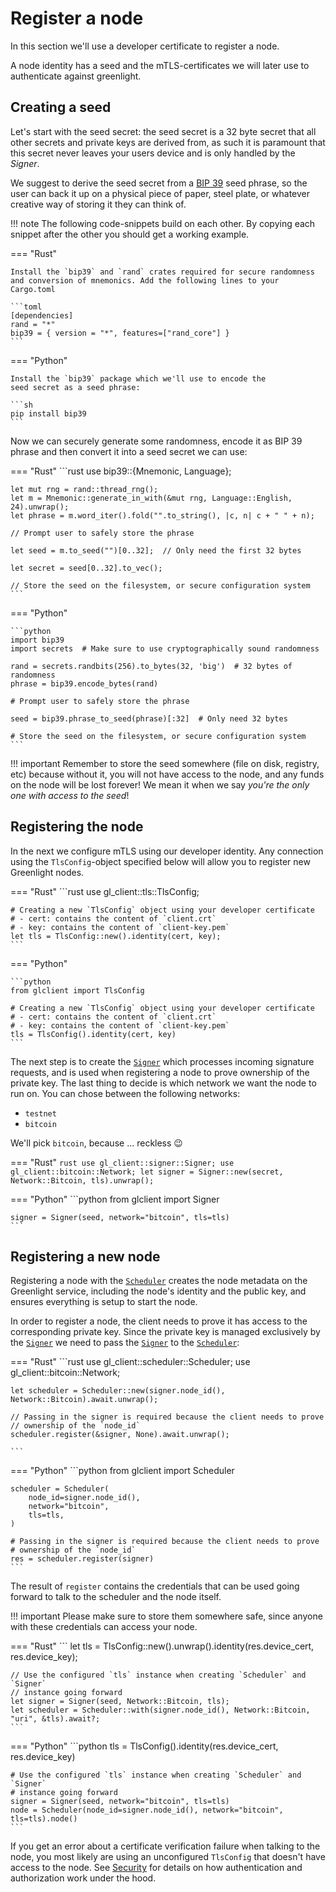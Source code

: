 # Register a node

In this section we'll use a developer certificate to register a node.

A node identity has a seed and the mTLS-certificates we will later use
to authenticate against greenlight.

## Creating a seed

Let's start with the seed secret: the seed secret
is a 32 byte secret that all other secrets and private keys are
derived from, as such it is paramount that this secret never leaves
your users device and is only handled by the _Signer_.

We suggest to derive the seed secret from a [BIP 39][bip39] seed phrase, so the user
can back it up on a physical piece of paper, steel plate, or whatever
creative way of storing it they can think of.

!!! note
	The following code-snippets build on each other. By copying each snippet
	after the other you should get a working example.

=== "Rust"
	
	Install the `bip39` and `rand` crates required for secure randomness and conversion of mnemonics. Add the following lines to your Cargo.toml
	
	```toml
	[dependencies]
	rand = "*"
	bip39 = { version = "*", features=["rand_core"] }
	```

=== "Python"

	Install the `bip39` package which we'll use to encode the
	seed secret as a seed phrase:
	
	```sh
	pip install bip39
	```

Now we can securely generate some randomness, encode it as BIP 39
phrase and then convert it into a seed secret we can use:

=== "Rust"
	```rust
	use bip39::{Mnemonic, Language};

	let mut rng = rand::thread_rng();
	let m = Mnemonic::generate_in_with(&mut rng, Language::English, 24).unwrap();
	let phrase = m.word_iter().fold("".to_string(), |c, n| c + " " + n);
	
	// Prompt user to safely store the phrase
	
	let seed = m.to_seed("")[0..32];  // Only need the first 32 bytes

	let secret = seed[0..32].to_vec();

	// Store the seed on the filesystem, or secure configuration system
	```

=== "Python"

	```python
	import bip39
	import secrets  # Make sure to use cryptographically sound randomness
	
	rand = secrets.randbits(256).to_bytes(32, 'big')  # 32 bytes of randomness
	phrase = bip39.encode_bytes(rand)
	
	# Prompt user to safely store the phrase
	
	seed = bip39.phrase_to_seed(phrase)[:32]  # Only need 32 bytes
	
	# Store the seed on the filesystem, or secure configuration system
	```

!!! important
	Remember to store the seed somewhere (file on disk, registry, etc)
	because without it, you will not have access to the node, and any
	funds on the node will be lost forever! We mean it when we say _you're
	the only one with access to the seed_!

## Registering the node

In the next we configure mTLS using our developer identity. Any connection using
the `TlsConfig`-object specified below will allow you to register new Greenlight
nodes.

=== "Rust"
	```rust
	use gl_client::tls::TlsConfig;

	# Creating a new `TlsConfig` object using your developer certificate
	# - cert: contains the content of `client.crt`
	# - key: contains the content of `client-key.pem`
	let tls = TlsConfig::new().identity(cert, key);
	```
	
=== "Python"

	```python
	from glclient import TlsConfig
	
	# Creating a new `TlsConfig` object using your developer certificate
	# - cert: contains the content of `client.crt`
	# - key: contains the content of `client-key.pem`
	tls = TlsConfig().identity(cert, key)
	```
	

The next step is to create the [`Signer`][signer] which processes incoming signature
requests, and is used when registering a node to prove ownership of
the private key. The last thing to decide is which network we want the
node to run on. You can chose between the following networks:

 - `testnet`
 - `bitcoin`

We'll pick `bitcoin`, because ... reckless 😉

=== "Rust"
	```rust
	use gl_client::signer::Signer;
	use gl_client::bitcoin::Network;
	let signer = Signer::new(secret, Network::Bitcoin, tls).unwrap();
	```

=== "Python"
	```python
	from glclient import Signer
	
	signer = Signer(seed, network="bitcoin", tls=tls)
	```
	
[bip39]: https://github.com/bitcoin/bips/blob/master/bip-0039.mediawiki


## Registering a new node

Registering a node with the [`Scheduler`][scheduler] creates the node metadata on
the Greenlight service, including the node's identity and the public
key, and ensures everything is setup to start the node. 

In order to register a node, the client needs to prove it has access
to the corresponding private key. Since the private key is managed
exclusively by the [`Signer`][signer] we need to pass the [`Signer`][signer]
to the [`Scheduler`][scheduler]:

=== "Rust"
	```rust
	use gl_client::scheduler::Scheduler;
	use gl_client::bitcoin::Network;

	let scheduler = Scheduler::new(signer.node_id(), Network::Bitcoin).await.unwrap();

	// Passing in the signer is required because the client needs to prove
	// ownership of the `node_id`
	scheduler.register(&signer, None).await.unwrap();

	```

=== "Python"
	```python
	from glclient import Scheduler
	
	scheduler = Scheduler(
	    node_id=signer.node_id(),
		network="bitcoin",
		tls=tls,
	)
	
	# Passing in the signer is required because the client needs to prove
	# ownership of the `node_id`
	res = scheduler.register(signer)
	```

The result of `register` contains the credentials that can be used
going forward to talk to the scheduler and the node itself. 

!!! important 
	Please make sure to store them somewhere safe, since anyone with 
	these credentials can access your node.

=== "Rust"
	```
	let tls = TlsConfig::new().unwrap().identity(res.device_cert, res.device_key);
	
	// Use the configured `tls` instance when creating `Scheduler` and `Signer`
	// instance going forward
	let signer = Signer(seed, Network::Bitcoin, tls);
	let scheduler = Scheduler::with(signer.node_id(), Network::Bitcoin, "uri", &tls).await?;
	```

=== "Python"
	```python
	tls = TlsConfig().identity(res.device_cert, res.device_key)
	
	# Use the configured `tls` instance when creating `Scheduler` and `Signer`
	# instance going forward
	signer = Signer(seed, network="bitcoin", tls=tls)
	node = Scheduler(node_id=signer.node_id(), network="bitcoin", tls=tls).node()
	```

If you get an error about a certificate verification failure when
talking to the node, you most likely are using an unconfigured
`TlsConfig` that doesn't have access to the node. See
[Security][security] for details on how authentication and
authorization work under the hood.


[security]: ../reference/security.md
[signer]: ./index.md#signer
[scheduler]: ./index.md#scheduler
[auth]: ./index.md#authentication
[certs]: ./certs.md
